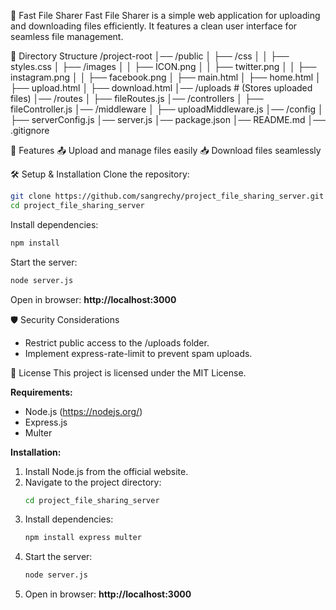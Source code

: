 🚀 Fast File Sharer
Fast File Sharer is a simple web application for uploading and downloading files efficiently. It features a clean user interface for seamless file management.

📂 Directory Structure
/project-root
│── /public
│   ├── /css
│   │   ├── styles.css
│   ├── /images
│   │   ├── ICON.png
│   │   ├── twitter.png
│   │   ├── instagram.png
│   │   ├── facebook.png
│   ├── main.html
│   ├── home.html
│   ├── upload.html
│   ├── download.html
│── /uploads  # (Stores uploaded files)
│── /routes
│   ├── fileRoutes.js
│── /controllers
│   ├── fileController.js
│── /middleware
│   ├── uploadMiddleware.js
│── /config
│   ├── serverConfig.js
│── server.js
│── package.json
│── README.md
│── .gitignore

🚀 Features
📤 Upload and manage files easily
📥 Download files seamlessly

🛠️ Setup & Installation
Clone the repository:
```sh
git clone https://github.com/sangrechy/project_file_sharing_server.git
cd project_file_sharing_server
```
Install dependencies:
```sh
npm install
```
Start the server:
```sh
node server.js
```
Open in browser:
**http://localhost:3000**

🛡️ Security Considerations
- Restrict public access to the /uploads folder.
- Implement express-rate-limit to prevent spam uploads.

📜 License
This project is licensed under the MIT License.

**Requirements:**
- Node.js (https://nodejs.org/)
- Express.js
- Multer

**Installation:**
1. Install Node.js from the official website.
2. Navigate to the project directory:
   ```sh
   cd project_file_sharing_server
   ```
3. Install dependencies:
   ```sh
   npm install express multer
   ```
4. Start the server:
   ```sh
   node server.js
   ```
5. Open in browser:
   **http://localhost:3000**

